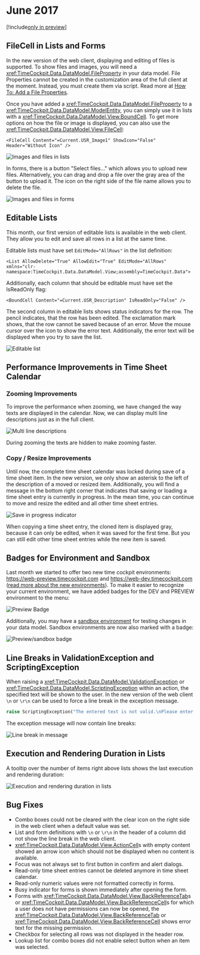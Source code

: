 # June 2017

[!include[only in preview](../only-in-preview-available.md)]

## FileCell in Lists and Forms

In the new version of the web client, displaying and editing of files is supported. To show files and images, you will need a <xref:TimeCockpit.Data.DataModel.FileProperty> in your data model. File Properties cannot be created in the customization area of the full client at the moment. Instead, you must create them via script. Read more at [How To: Add a File Properties](../doc/scripting/add-file-property.md).

Once you have added a <xref:TimeCockpit.Data.DataModel.FileProperty> to a <xref:TimeCockpit.Data.DataModel.ModelEntity>, you can simply use it in lists with a <xref:TimeCockpit.Data.DataModel.View.BoundCell>. To get more options on how the file or image is displayed, you can also use the <xref:TimeCockpit.Data.DataModel.View.FileCell>:

```
<FileCell Content="=Current.USR_Image1" ShowIcon="False" Header="Without Icon" />
```

![Images and files in lists](images/2017-06/file-list.png "Images and files in lists")

In forms, there is a button "Select files..." which allows you to upload new files. Alternatively, you can drag and drop a file over the gray area of the button to upload it. The icon on the right side of the file name allows you to delete the file.

![Images and files in forms](images/2017-06/file-form.png "Images and files in forms")

## Editable Lists

This month, our first version of editable lists is available in the web client. They allow you to edit and save all rows in a list at the same time.

Editable lists must have set `EditMode="AllRows"` in the list definition:

```
<List AllowDelete="True" AllowEdit="True" EditMode="AllRows" xmlns="clr-namespace:TimeCockpit.Data.DataModel.View;assembly=TimeCockpit.Data">
```

Additionally, each column that should be editable must have set the IsReadOnly flag:

```
<BoundCell Content="=Current.USR_Description" IsReadOnly="False" />
```

The second column in editable lists shows status indicators for the row. The pencil indicates, that the row has been edited. The exclamation mark shows, that the row cannot be saved because of an error. Move the mouse cursor over the icon to show the error text. Additionally, the error text will be displayed when you try to save the list.

![Editable list](images/2017-06/editable-list.png "Editable list")

## Performance Improvements in Time Sheet Calendar

### Zooming Improvements

To improve the performance when zooming, we have changed the way texts are displayed in the calendar. Now, we can display multi line descriptions just as in the full client.

![Multi line descriptions](images/2017-06/multi-line-description.png "Multi line descriptions")

During zooming the texts are hidden to make zooming faster.

### Copy / Resize Improvements

Until now, the complete time sheet calendar was locked during save of a time sheet item. In the new version, we only show an asterisk to the left of the description of a moved or resized item. Additionally, you will find a message in the bottom right corner that indicates that saving or loading a time sheet entry is currently in progress. In the mean time, you can continue to move and resize the edited and all other time sheet entries.

![Save in progress indicator](images/2017-06/in-progress-indicator.png "Save in progress indicator")

When copying a time sheet entry, the cloned item is displayed gray, because it can only be edited, when it was saved for the first time. But you can still edit other time sheet entries while the new item is saved.

## Badges for Environment and Sandbox

Last month we started to offer two new time cockpit environments: https://web-preview.timecockpit.com and https://web-dev.timecockpit.com ([read more about the new environments](http://www.timecockpit.com/blog/2017/05/09/Change-to-Our-Release-Cycle)). To make it easier to recognize your current environment, we have added badges for the DEV and PREVIEW environment to the menu:

![Preview Badge](images/2017-06/preview-badge.png "Preview Badge")

Additionally, you may have a [sandbox environment](https://www.timecockpit.com/blog/2016/05/27/Playing-in-the-Sandbox) for testing changes in your data model. Sandbox environments are now also marked with a badge:

![Preview/sandbox badge](images/2017-06/preview-sandbox-badge.png "Preview/sandbox badge")

## Line Breaks in ValidationException and ScriptingException

When raising a <xref:TimeCockpit.Data.DataModel.ValidationException> or <xref:TimeCockpit.Data.DataModel.ScriptingException> within an action, the specified text will be shown to the user. In the new version of the web client `\n` or `\r\n` can be used to force a line break in the exception message.

```python
raise ScriptingException("The entered text is not valid.\nPlease enter another text.")
```

The exception message will now contain line breaks:

![Line break in message](images/2017-06/line-break-in-message.png "Line break in message")

## Execution and Rendering Duration in Lists

A tooltip over the number of items right above lists shows the last execution and rendering duration:

![Execution and rendering duration in lists](images/2017-06/execution-and-rendering-duration.png "Execution and rendering duration in lists")

## Bug Fixes

- Combo boxes could not be cleared with the clear icon on the right side in the web client when a default value was set.
- List and form definitions with `\n` or `\r\n` in the header of a column did not show the line break in the web client.
- <xref:TimeCockpit.Data.DataModel.View.ActionCell>s with empty content showed an arrow icon which should not be displayed when no content is available.
- Focus was not always set to first button in confirm and alert dialogs.
- Read-only time sheet entries cannot be deleted anymore in time sheet calendar.
- Read-only numeric values were not formatted correctly in forms.
- Busy indicator for forms is shown immediately after opening the form.
- Forms with <xref:TimeCockpit.Data.DataModel.View.BackReferenceTab>s or <xref:TimeCockpit.Data.DataModel.View.BackReferenceCell>s for which a user does not have permissions can now be opened, the <xref:TimeCockpit.Data.DataModel.View.BackReferenceTab> or <xref:TimeCockpit.Data.DataModel.View.BackReferenceCell> shows error text for the missing permission.
- Checkbox for selecting all rows was not displayed in the header row.
- Lookup list for combo boxes did not enable select button when an item was selected.